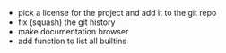 * pick a license for the project and add it to the git repo
* fix (squash) the git history
* make documentation browser
 * add function to list all builtins
